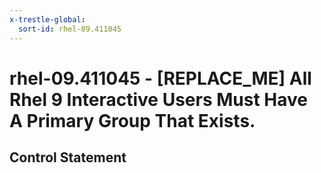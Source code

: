 ```yaml
---
x-trestle-global:
  sort-id: rhel-09.411045
---
```


# rhel-09.411045 - \[REPLACE_ME\] All Rhel 9 Interactive Users Must Have A Primary Group That Exists.

## Control Statement
